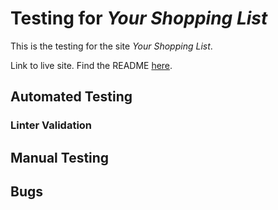# Testing for *Your Shopping List*

This is the testing for the site *Your Shopping List*.

Link to live site.
Find the README [here](README.md).

## Automated Testing
### Linter Validation
## Manual Testing
## Bugs
